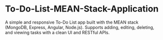 # To-Do-List-MEAN-Stack-Application
A simple and responsive To-Do List app built with the MEAN stack (MongoDB, Express, Angular, Node.js). Supports adding, editing, deleting, and viewing tasks with a clean UI and RESTful APIs.
